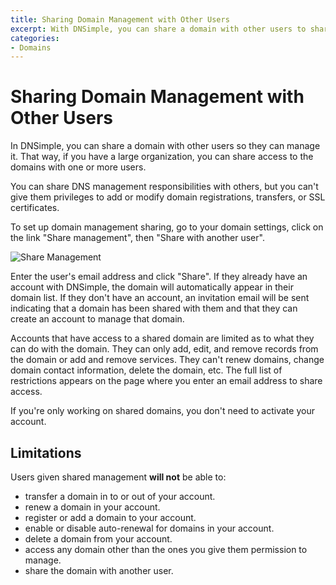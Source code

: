 ```yaml
---
title: Sharing Domain Management with Other Users
excerpt: With DNSimple, you can share a domain with other users to share management.
categories:
- Domains
---
```


# Sharing Domain Management with Other Users

In DNSimple, you can share a domain with other users so they can manage it. That way, if you have a large organization, you can share access to the domains with one or more users.

You can share DNS management responsibilities with others, but you can't give them privileges to add or modify domain registrations, transfers, or SSL certificates.

To set up domain management sharing, go to your domain settings, click on the link "Share management", then "Share with another user".

![Share Management](/files/share-management-card.png)

Enter the user's email address and click "Share". If they already have an account with DNSimple, the domain will automatically appear in their domain list. If they don't have an account, an invitation email will be sent indicating that a domain has been shared with them and that they can create an account to manage that domain.

Accounts that have access to a shared domain are limited as to what they can do with the domain. They can only add, edit, and remove records from the domain or add and remove services. They can't renew domains, change domain contact information, delete the domain, etc. The full list of restrictions appears on the page where you enter an email address to share access.

If you're only working on shared domains, you don't need to activate your account.

## Limitations

Users given shared management **will not** be able to:

- transfer a domain in to or out of your account.
- renew a domain in your account.
- register or add a domain to your account.
- enable or disable auto-renewal for domains in your account.
- delete a domain from your account.
- access any domain other than the ones you give them permission to manage.
- share the domain with another user.

